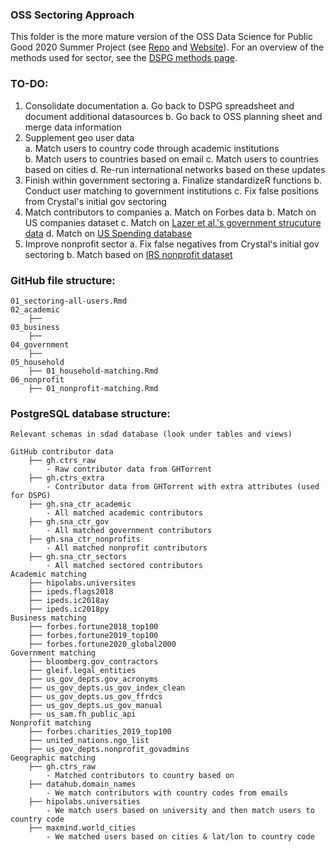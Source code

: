 
### OSS Sectoring Approach 

This folder is the more mature version of the OSS Data Science for Public Good 2020 Summer Project (see [Repo](https://github.com/DSPG-Young-Scholars-Program/dspg20oss) and [Website](https://dspg-young-scholars-program.github.io/dspg20oss/?dspg)). For an overview of the methods used for sector, see the [DSPG methods page](https://dspg-young-scholars-program.github.io/dspg20oss/methods/?dspg).

### TO-DO: 

1. Consolidate documentation 
    a. Go back to DSPG spreadsheet and document additional datasources
    b. Go back to OSS planning sheet and merge data information 
2. Supplement geo user data  
    a. Match users to country code through academic institutions  
    b. Match users to countries based on email 
    c. Match users to countries based on cities 
    d. Re-run international networks based on these updates 
3. Finish within government sectoring
    a. Finalize standardizeR functions 
    b. Conduct user matching to government institutions 
    c. Fix false positions from Crystal's initial gov sectoring 
4. Match contributors to companies 
    a. Match on Forbes data 
    b. Match on US companies dataset 
    c. Match on [Lazer et al.'s government strucuture data](http://gov-structure.kimalbrecht.com/) 
    d. Match on [US Spending database](https://files.usaspending.gov/database_download/) 
5. Improve nonprofit sector
    a. Fix false negatives from Crystal's initial gov sectoring 
    b. Match based on [IRS nonprofit dataset](https://www.irs.gov/charities-non-profits/exempt-organizations-business-master-file-extract-eo-bmf)

### GitHub file structure: 

    01_sectoring-all-users.Rmd 
    02_academic
        ├──  
    03_business
        ├── 
    04_government 
        ├── 
    05_household  
        ├── 01_household-matching.Rmd
    06_nonprofit  
        ├── 01_nonprofit-matching.Rmd
    
### PostgreSQL database structure: 

    Relevant schemas in sdad database (look under tables and views)
    
    GitHub contributor data 
        ├── gh.ctrs_raw
            - Raw contributor data from GHTorrent
        ├── gh.ctrs_extra 
            - Contributor data from GHTorrent with extra attributes (used for DSPG)
        ├── gh.sna_ctr_academic
            - All matched academic contributors 
        ├── gh.sna_ctr_gov 
            - All matched government contributors
        ├── gh.sna_ctr_nonprofits
            - All matched nonprofit contributors
        ├── gh.sna_ctr_sectors
            - All matched sectored contributors
    Academic matching 
        ├── hipolabs.universites          
        ├── ipeds.flags2018
        ├── ipeds.ic2018ay
        ├── ipeds.ic2018py
    Business matching          
        ├── forbes.fortune2018_top100
        ├── forbes.fortune2019_top100
        ├── forbes.fortune2020_global2000
    Government matching          
        ├── bloomberg.gov_contractors
        ├── gleif.legal_entities
        ├── us_gov_depts.gov_acronyms
        ├── us_gov_depts.us_gov_index_clean
        ├── us_gov_depts.us_gov_ffrdcs
        ├── us_gov_depts.us_gov_manual 
        ├── us_sam.fh_public_api
    Nonprofit matching          
        ├── forbes.charities_2019_top100 
        ├── united_nations.ngo_list
        ├── us_gov_depts.nonprofit_govadmins
    Geographic matching 
        ├── gh.ctrs_raw
            - Matched contributors to country based on 
        ├── datahub.domain_names
            - We match contributors with country codes from emails
        ├── hipolabs.universities  
            - We match users based on university and then match users to country code 
        ├── maxmind.world_cities
            - We matched users based on cities & lat/lon to country code 











